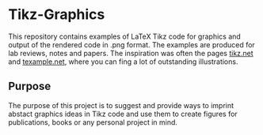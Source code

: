 # Tikz-Graphics

This repository contains examples of LaTeX Tikz code for graphics and output of the rendered code in .png format. The examples are produced for lab reviews, notes and papers. The inspiration was often the pages [tikz.net](https://tikz.net) and [texample.net](https://texample.net/tikz/examples/), where you can fing a lot of outstanding illustrations.

## Purpose 

The purpose of this project is to suggest and provide ways to imprint abstact graphics ideas in Tikz code and use them to create figures for publications, books
or any personal project in mind.
